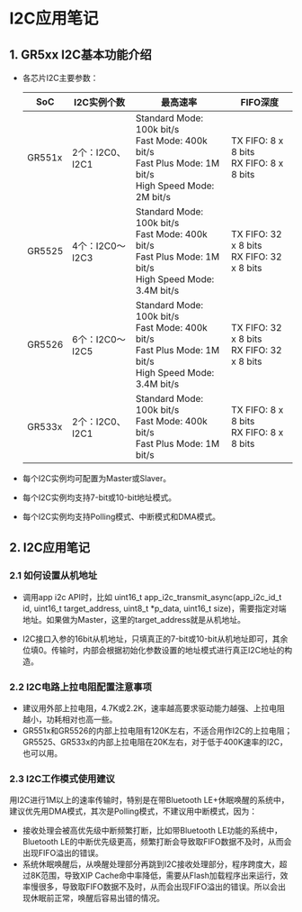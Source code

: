 # I2C应用笔记 #


## 1. GR5xx I2C基本功能介绍

- 各芯片I2C主要参数：

  | SoC    | I2C实例个数     | 最高速率                                                     | FIFO深度                                       |
  | ------ | --------------- | ------------------------------------------------------------ | ---------------------------------------------- |
  | GR551x | 2个：I2C0、I2C1 | Standard Mode: 100k bit/s<br />Fast Mode: 400k bit/s<br />Fast Plus Mode: 1M bit/s<br />High Speed Mode: 2M bit/s | TX FIFO: 8 x 8 bits<br />RX FIFO: 8 x 8 bits   |
  | GR5525 | 4个：I2C0～I2C3 | Standard Mode: 100k bit/s<br />Fast Mode: 400k bit/s<br />Fast Plus Mode: 1M bit/s<br />High Speed Mode: 3.4M bit/s | TX FIFO: 32 x 8 bits<br />RX FIFO: 32 x 8 bits |
  | GR5526 | 6个：I2C0～I2C5 | Standard Mode: 100k bit/s<br />Fast Mode: 400k bit/s<br />Fast Plus Mode: 1M bit/s<br />High Speed Mode: 3.4M bit/s | TX FIFO: 32 x 8 bits<br />RX FIFO: 32 x 8 bits |
  | GR533x | 2个：I2C0、I2C1 | Standard Mode: 100k bit/s<br />Fast Mode: 400k bit/s<br />Fast Plus Mode: 1M bit/s | TX FIFO: 8 x 8 bits<br />RX FIFO: 8 x 8 bits   |

- 每个I2C实例均可配置为Master或Slaver。

- 每个I2C实例均支持7-bit或10-bit地址模式。

- 每个I2C实例均支持Polling模式、中断模式和DMA模式。



## 2. I2C应用笔记

### 2.1 如何设置从机地址

- 调用app i2c API时，比如
  uint16_t app_i2c_transmit_async(app_i2c_id_t id, uint16_t target_address, uint8_t *p_data, uint16_t size)，需要指定对端地址。如果做为Master，这里的target_address就是从机地址。

- I2C接口入参的16bit从机地址，只填真正的7-bit或10-bit从机地址即可，其余位填0。传输时，内部会根据初始化参数设置的地址模式进行真正I2C地址的构造。

### 2.2 I2C电路上拉电阻配置注意事项

- 建议用外部上拉电阻，4.7K或2.2K，速率越高要求驱动能力越强、上拉电阻越小，功耗相对也高一些。
- GR551x和GR5526的内部上拉电阻有120K左右，不适合用作I2C的上拉电阻；GR5525、GR533x的内部上拉电阻在20K左右，对于低于400K速率的I2C，也可以用。

### 2.3 I2C工作模式使用建议

用I2C进行1M以上的速率传输时，特别是在带Bluetooth LE+休眠唤醒的系统中，建议优先用DMA模式，其次是Polling模式，不建议用中断模式，因为：

- 接收处理会被高优先级中断频繁打断，比如带Bluetooth LE功能的系统中，Bluetooth LE的中断优先级更高，频繁打断会导致取FIFO数据不及时，从而会出现FIFO溢出的错误。
- 系统休眠唤醒后，从唤醒处理部分再跳到I2C接收处理部分，程序跨度大，超过8K范围，导致XIP Cache命中率降低，需要从Flash加载程序出来运行，效率慢很多，导致取FIFO数据不及时，从而会出现FIFO溢出的错误。所以会出现休眠前正常，唤醒后容易出错的情况。
